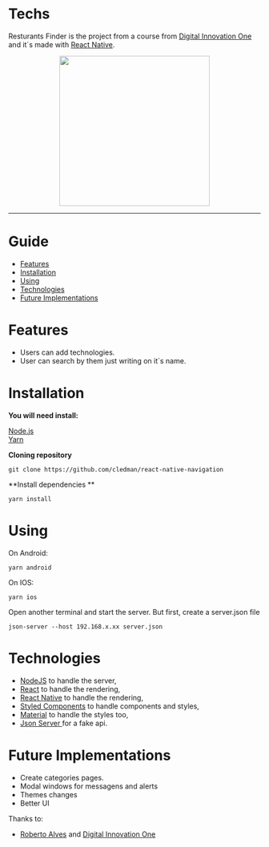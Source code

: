 # Techs

Resturants Finder is the project from a course from [Digital Innovation One](https://digitalinnovation.one/) and it´s made with [React Native](https://reactnative.dev/).


<p align="center">
    <img src=".github/preview.gif" width="300"/>
</p>

---


# Guide

* [Features](#features)
* [Installation](#installation)
* [Using](#using)
* [Technologies](#technologies)
* [Future Implementations](#future-implementations)



# Features

*  Users can add technologies.
*  User can search by them just writing on it´s name.




# Installation

**You will need install:**

 [Node.js](https://nodejs.org/en/download/) <br />
 [Yarn](https://classic.yarnpkg.com/en/)

**Cloning repository**

```git clone https://github.com/cledman/react-native-navigation```

**Install dependencies **

```yarn install```



# Using

On Android:

```yarn android```

On IOS:

```yarn ios```

Open another terminal and start the server. But first, create a server.json file

```json-server --host 192.168.x.xx server.json```

# Technologies

* [NodeJS](https://nodejs.org/en/) to handle the server,
* [React](https://reactjs.org) to handle the rendering,
* [React Native](https://reactnative.dev/) to handle the rendering,
* [Styled Components](https://www.styled-components.com/) to handle components and styles,
* [Material](https://material-ui.com/pt/) to handle the styles too,
* [Json Server ](https://github.com/typicode/json-server) for a fake api.



# Future Implementations

*  Create categories pages.
*  Modal windows for messagens and alerts
*  Themes changes
*  Better UI

Thanks to:
* [Roberto Alves](https://github.com/robertosousa1/) and  [Digital Innovation One](https://digitalinnovation.one/)
##
